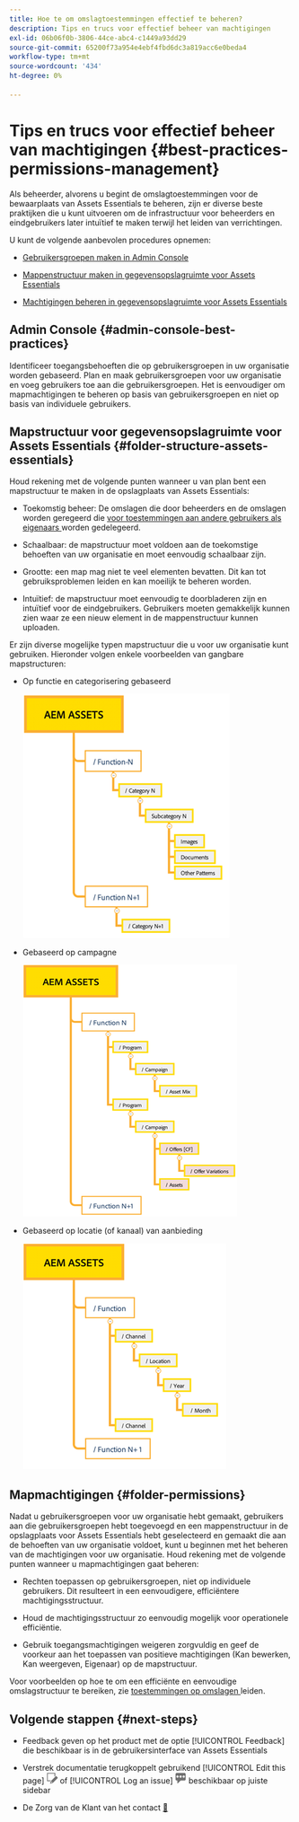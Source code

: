 ```yaml
---
title: Hoe te om omslagtoestemmingen effectief te beheren?
description: Tips en trucs voor effectief beheer van machtigingen
exl-id: 06b06f0b-3806-44ce-abc4-c1449a93dd29
source-git-commit: 65200f73a954e4ebf4fbd6dc3a819acc6e0beda4
workflow-type: tm+mt
source-wordcount: '434'
ht-degree: 0%

---
```


# Tips en trucs voor effectief beheer van machtigingen {#best-practices-permissions-management}

Als beheerder, alvorens u begint de omslagtoestemmingen voor de bewaarplaats van Assets Essentials te beheren, zijn er diverse beste praktijken die u kunt uitvoeren om de infrastructuur voor beheerders en eindgebruikers later intuïtief te maken terwijl het leiden van verrichtingen.

U kunt de volgende aanbevolen procedures opnemen:

* [Gebruikersgroepen maken in Admin Console](#admin-console-best-practices)

* [Mappenstructuur maken in gegevensopslagruimte voor Assets Essentials](#folder-structure-assets-essentials)

* [Machtigingen beheren in gegevensopslagruimte voor Assets Essentials](#folder-permissions)

## Admin Console {#admin-console-best-practices}

Identificeer toegangsbehoeften die op gebruikersgroepen in uw organisatie worden gebaseerd. Plan en maak gebruikersgroepen voor uw organisatie en voeg gebruikers toe aan die gebruikersgroepen. Het is eenvoudiger om mapmachtigingen te beheren op basis van gebruikersgroepen en niet op basis van individuele gebruikers.

## Mapstructuur voor gegevensopslagruimte voor Assets Essentials {#folder-structure-assets-essentials}

Houd rekening met de volgende punten wanneer u van plan bent een mapstructuur te maken in de opslagplaats van Assets Essentials:

* Toekomstig beheer: De omslagen die door beheerders en de omslagen worden geregeerd die [ voor toestemmingen aan andere gebruikers als eigenaars ](manage-permissions.md##manage-permissions-folders) worden gedelegeerd.

* Schaalbaar: de mapstructuur moet voldoen aan de toekomstige behoeften van uw organisatie en moet eenvoudig schaalbaar zijn.

* Grootte: een map mag niet te veel elementen bevatten. Dit kan tot gebruiksproblemen leiden en kan moeilijk te beheren worden.

* Intuïtief: de mapstructuur moet eenvoudig te doorbladeren zijn en intuïtief voor de eindgebruikers. Gebruikers moeten gemakkelijk kunnen zien waar ze een nieuw element in de mappenstructuur kunnen uploaden.

Er zijn diverse mogelijke typen mapstructuur die u voor uw organisatie kunt gebruiken. Hieronder volgen enkele voorbeelden van gangbare mapstructuren:

* Op functie en categorisering gebaseerd

  ![ Functie en Indeling ](assets/function-categorization.png)

* Gebaseerd op campagne

  ![ Gebaseerde Campagne ](assets/campaign-based.png)

* Gebaseerd op locatie (of kanaal) van aanbieding

  ![ Gebaseerde Plaats van de Aanbieding ](assets/offer-location.png)


## Mapmachtigingen {#folder-permissions}

Nadat u gebruikersgroepen voor uw organisatie hebt gemaakt, gebruikers aan die gebruikersgroepen hebt toegevoegd en een mappenstructuur in de opslagplaats voor Assets Essentials hebt geselecteerd en gemaakt die aan de behoeften van uw organisatie voldoet, kunt u beginnen met het beheren van de machtigingen voor uw organisatie. Houd rekening met de volgende punten wanneer u mapmachtigingen gaat beheren:

* Rechten toepassen op gebruikersgroepen, niet op individuele gebruikers. Dit resulteert in een eenvoudigere, efficiëntere machtigingsstructuur.

* Houd de machtigingsstructuur zo eenvoudig mogelijk voor operationele efficiëntie.

* Gebruik toegangsmachtigingen weigeren zorgvuldig en geef de voorkeur aan het toepassen van positieve machtigingen (Kan bewerken, Kan weergeven, Eigenaar) op de mapstructuur.

Voor voorbeelden op hoe te om een efficiënte en eenvoudige omslagstructuur te bereiken, zie [ toestemmingen op omslagen ](manage-permissions.md##manage-permissions-folders) leiden.

## Volgende stappen {#next-steps}

* Feedback geven op het product met de optie [!UICONTROL Feedback] die beschikbaar is in de gebruikersinterface van Assets Essentials

* Verstrek documentatie terugkoppelt gebruikend [!UICONTROL Edit this page] ![ uitgeeft de pagina ](assets/do-not-localize/edit-page.png) of [!UICONTROL Log an issue] ![ creeer een kwestie GitHub ](assets/do-not-localize/github-issue.png) beschikbaar op juiste sidebar

* De Zorg van de Klant van het contact [&#128279;](https://experienceleague.adobe.com/nl?support-solution=General#support)
